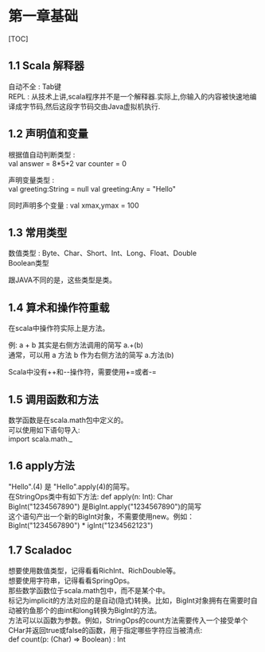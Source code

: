 # 第一章基础
[TOC]

## 1.1 Scala 解释器
  自动不全 : Tab键  
  REPL : 从技术上讲,scala程序并不是一个解释器.实际上,你输入的内容被快速地编译成字节码,然后这段字节码交由Java虚拟机执行.

## 1.2 声明值和变量
根据值自动判断类型 :  
  val answer = 8*5+2
  var counter = 0

声明变量类型 :  
  val greeting:String = null
  val greeting:Any = "Hello"

同时声明多个变量 :
  val xmax,ymax = 100

## 1.3 常用类型
  数值类型 : Byte、Char、Short、Int、Long、Float、Double  
  Boolean类型

  跟JAVA不同的是，这些类型是类。

## 1.4 算术和操作符重载
  在scala中操作符实际上是方法。
  
  例: a + b 其实是右侧方法调用的简写 a.+(b)  
  通常，可以用 a 方法 b 作为右侧方法的简写 a.方法(b)  
  
  Scala中没有++和--操作符，需要使用+=或者-=   

## 1.5 调用函数和方法
  数学函数是在scala.math包中定义的。  
  可以使用如下语句导入:   
  import scala.math._  

## 1.6 apply方法
  "Hello".(4)  是 "Hello".apply(4)的简写。   
  在StringOps类中有如下方法:  def apply(n: Int): Char  
  BigInt("1234567890") 是BigInt.apply("1234567890")的简写  
  这个语句产出一个新的BigInt对象，不需要使用new。例如：  
  BigInt("1234567890") * igInt("1234562123")  

## 1.7 Scaladoc

  想要使用数值类型，记得看看RichInt、RichDouble等。  
  想要使用字符串，记得看看SpringOps。  
  那些数学函数位于scala.math包中，而不是某个中。  
  标记为implicit的方法对应的是自动(隐式)转换。比如，BigInt对象拥有在需要时自动被钓鱼那个的由int和long转换为BigInt的方法。  
  方法可以以函数为参数。例如，StringOps的count方法需要传入一个接受单个CHar并返回true或false的函数，用于指定哪些字符应当被清点:  
  def count(p: (Char) => Boolean) : Int  